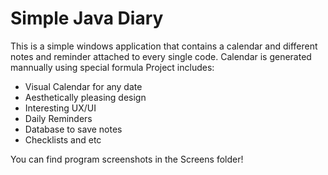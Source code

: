 # Simple Java Diary
This is a simple windows application that contains a calendar and different notes and reminder attached to every single code.
Calendar is generated mannually using special formula
Project includes:
- Visual Calendar for any date
- Aesthetically pleasing design
- Interesting UX/UI
- Daily Reminders
- Database to save notes
- Checklists and etc

You can find program screenshots in the Screens folder!
